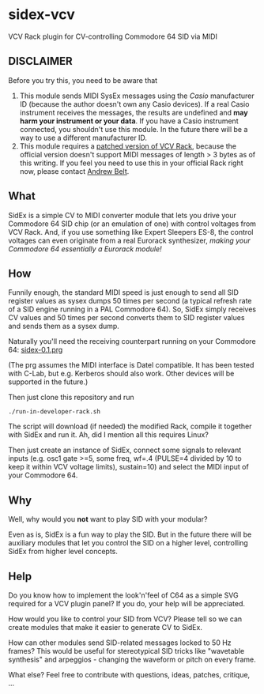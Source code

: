 # sidex-vcv
VCV Rack plugin for CV-controlling Commodore 64 SID via MIDI

## DISCLAIMER

Before you try this, you need to be aware that

1. This module sends MIDI SysEx messages using the _Casio_ manufacturer ID (because the author doesn't own any Casio devices). If a real Casio instrument receives the messages, the results are undefined and **may harm your instrument or your data**. If you have a Casio instrument connected, you shouldn't use this module. In the future there will be a way to use a different manufacturer ID.
2. This module requires a [patched version of VCV Rack](https://github.com/wipu/Rack/tree/sysex-send), because the official version doesn't support MIDI messages of length > 3 bytes as of this writing. If you feel you need to use this in your official Rack right now, please contact [Andrew Belt](https://github.com/VCVRack/Rack/issues/1703).

## What

SidEx is a simple CV to MIDI converter module that lets you drive your Commodore 64 SID chip (or an emulation of one) with control voltages from VCV Rack. And, if you use something like Expert Sleepers ES-8, the control voltages can even originate from a real Eurorack synthesizer, _making your Commodore 64 essentially a Eurorack module!_

## How

Funnily enough, the standard MIDI speed is just enough to send all SID register values as sysex dumps 50 times per second (a typical refresh rate of a SID engine running in a PAL Commodore 64). So, SidEx simply receives CV values and 50 times per second converts them to SID register values and sends them as a sysex dump.

Naturally you'll need the receiving counterpart running on your Commodore 64: [sidex-0.1.prg](https://github.com/wipu/mockodore/releases/download/sidex-0.1/sidex-0.1.prg)

(The prg assumes the MIDI interface is Datel compatible. It has been tested with C-Lab, but e.g. Kerberos should also work. Other devices will be supported in the future.)

Then just clone this repository and run

    ./run-in-developer-rack.sh

The script will download (if needed) the modified Rack, compile it together with SidEx and run it. Ah, did I mention all this requires Linux?

Then just create an instance of SidEx, connect some signals to relevant inputs (e.g. osc1 gate >=5, some freq, wf=.4 (PULSE=4 divided by 10 to keep it within VCV voltage limits), sustain=10) and select the MIDI input of your Commodore 64.

## Why

Well, why would you **not** want to play SID with your modular?

Even as is, SidEx is a fun way to play the SID. But in the future there will be auxiliary modules that let you control the SID on a higher level, controlling SidEx from higher level concepts.

## Help

Do you know how to implement the look'n'feel of C64 as a simple SVG required for a VCV plugin panel? If you do, your help will be appreciated.

How would you like to control your SID from VCV? Please tell so we can create modules that make it easier to generate CV to SidEx.

How can other modules send SID-related messages locked to 50 Hz frames? This would be useful for stereotypical SID tricks like "wavetable synthesis" and arpeggios - changing the waveform or pitch on every frame.

What else? Feel free to contribute with questions, ideas, patches, critique, ...

